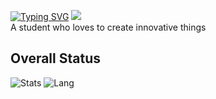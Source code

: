 [![Typing SVG](https://readme-typing-svg.demolab.com?font=JetBrains+Mono&size=30&duration=3000&pause=200&color=F76464&center=true&repeat=true&width=600&height=100&lines=Rust;Java;C%2B%2B;For+fun)](https://git.io/typing-svg)
![](https://komarev.com/ghpvc/?username=staricdev)  
A student who loves to create innovative things
## Overall Status 
![Stats](https://github-readme-stats-sigma-five.vercel.app/api?username=staricdev&show_icons=true&theme=omni)
![Lang](https://github-readme-stats-sigma-five.vercel.app/api/top-langs/?username=staricdev&hide=html,css&theme=omni)
